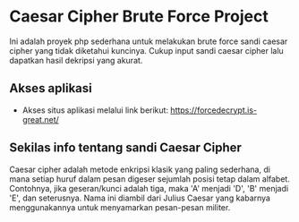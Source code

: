 
# Caesar Cipher Brute Force Project

Ini adalah proyek php sederhana untuk melakukan brute force sandi caesar cipher yang tidak diketahui kuncinya. Cukup input sandi caesar cipher lalu dapatkan hasil dekripsi yang akurat.


## Akses aplikasi

 - Akses situs aplikasi melalui link berikut: https://forcedecrypt.is-great.net/


## Sekilas info tentang sandi Caesar Cipher

Caesar cipher adalah metode enkripsi klasik yang paling sederhana, di mana setiap huruf dalam pesan digeser sejumlah posisi tetap dalam alfabet. Contohnya, jika geseran/kunci adalah tiga, maka 'A' menjadi 'D', 'B' menjadi 'E', dan seterusnya. Nama ini diambil dari Julius Caesar yang kabarnya menggunakannya untuk menyamarkan pesan-pesan militer.

